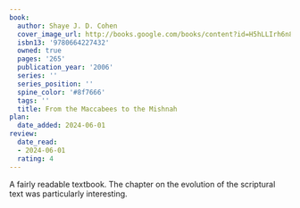 ```yaml
---
book:
  author: Shaye J. D. Cohen
  cover_image_url: http://books.google.com/books/content?id=H5hLLIrh6n8C&printsec=frontcover&img=1&zoom=1&edge=curl&source=gbs_api
  isbn13: '9780664227432'
  owned: true
  pages: '265'
  publication_year: '2006'
  series: ''
  series_position: ''
  spine_color: '#8f7666'
  tags: ''
  title: From the Maccabees to the Mishnah
plan:
  date_added: 2024-06-01
review:
  date_read:
  - 2024-06-01
  rating: 4
---
```

A fairly readable textbook. The chapter on the evolution of the scriptural text was particularly interesting.
